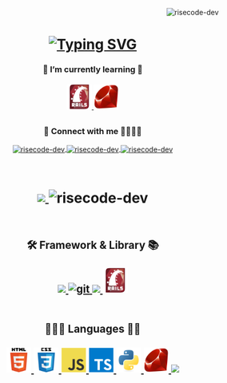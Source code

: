 <!-- ### *Hi there* 👋 :relaxed: -->

<!--
**RiseCode-Dev/RiseCode-Dev** is a ✨ _special_ ✨ repository because its `README.md` (this file) appears on your GitHub profile.

Here are some ideas to get you started:

- 🔭 I’m currently working on ...
- 🌱 I’m currently learning ...
- 👯 I’m looking to collaborate on ...
- 🤔 I’m looking for help with ...
- 💬 Ask me about ...
- 📫 How to reach me: ...
- 😄 Pronouns: ...
- ⚡ Fun fact: ...
-->

<p align="right">
  <img src="https://komarev.com/ghpvc/?username=risecode-dev&label=Profile%20views&color=FF0077&style=flat" alt="risecode-dev" />
</p>

<h1 align="center">
  <a href="">
    <img src="https://readme-typing-svg.demolab.com?font=Fira+Code&weight=700&size=50&duration=2000&pause=1000&color=FF00CC&center=true&vCenter=true&width=500&height=70&lines=Hello+World!+👋🏻;I'm+Tony+😊" alt="Typing SVG" />
  </a>
</h1>

<h3 align="center">
    🌱 I’m currently learning 🥰
  <br><br>
  <a href="https://rubyonrails.org" target="_blank" rel="noreferrer">
    <img src="https://raw.githubusercontent.com/devicons/devicon/master/icons/rails/rails-original-wordmark.svg" alt="rails" width="50"/>
  </a>
  <a href="https://www.ruby-lang.org/en/" target="_blank" rel="noreferrer">
    <img src="https://raw.githubusercontent.com/devicons/devicon/master/icons/ruby/ruby-original.svg" alt="ruby" width="50"/>
  </a>
</h3>

##

<h3 align="center">🔗 Connect with me 🫱🏻‍🫲🏻</h3>
<p align="center">
  <!--<a href="https://www.instagram.com/risecode/">
    <img src="https://img.shields.io/badge/Instagram-E4405F?style=for-the-badge&logo=instagram&logoColor=FFF" />
  </a>-->
  
  <!--<a href="https://www.linkedin.com/in/tonycardoso/">
    <img src="https://img.shields.io/badge/LinkedIn-0077B5?style=for-the-badge&logo=linkedin&logoColor=FFF" />
  </a>-->
  
  <!--<a href="">
    <img src="https://img.shields.io/badge/Gmail-333333?style=for-the-badge&logo=gmail&logoColor=F00" />
  </a>-->

  <a href="https://instagram.com/risecode" target="blank">
    <img align="center" src="https://raw.githubusercontent.com/rahuldkjain/github-profile-readme-generator/master/src/images/icons/Social/instagram.svg" alt="risecode-dev" height="30" width="40" />
  </a>
  <a href="https://linkedin.com/in/tonycardoso" target="blank">
    <img align="center" src="https://raw.githubusercontent.com/rahuldkjain/github-profile-readme-generator/master/src/images/icons/Social/linked-in-alt.svg" alt="risecode-dev" height="30" width="40" />
  </a>
  <a href="https://stackoverflow.com/users/22393696/tony-cardoso" target="blank">
    <img align="center" src="https://raw.githubusercontent.com/rahuldkjain/github-profile-readme-generator/master/src/images/icons/Social/stack-overflow.svg" alt="risecode-dev" height="30" width="40" />
  </a>
</p>
<br>

<h1 align="center">
  <a href="https://github.com/RiseCode-Dev/github-readme-stats">
    <img height=200 widht=400 align="center" src="https://github-readme-stats.vercel.app/api?username=RiseCode-Dev&show_icons=true&rank_icon=github&theme=midnight-purple&text_bold=true&text_color=00FF00&hide_border=true&border_radius=20" />
  </a>
  <a>
    <img height=200 align="center" src="https://github-readme-streak-stats.herokuapp.com/?user=RiseCode-Dev&theme=midnight-purple&hide_border=true&border_radius=20&text_color=00FF00" alt="risecode-dev" />
  </a>
<br><br>
</h1>

<!--<a href="https://github.com/RiseCode-Dev/convoychat">
    <img height=200 align="center" src="https://github-readme-stats.vercel.app/api/top-langs?username=RiseCode-Dev&layout=compact&theme=midnight-purple&langs_count=7&card_width=320&title_color=FF00CC&text_color=00FF00&hide_border=true&border_radius=20&hide_progress=false" />
  </a>-->
<!--
<a href="https://github.com/RiseCode-Dev/convoychat">
  <img height=200 align="center" src="https://github-readme-stats.vercel.app/api/top-langs?username=anuraghazra&layout=compact&theme=midnight-purple&langs_count=7&card_width=320&title_color=FF00FF&text_color=00FF00&hide_border=true&border_radius=20&hide_progress=true" />
</a>
-->

<div>
  <h2 align="center">🛠️ Framework & Library 📚
  <br><br>
    <a href="">
      <img src="https://skillicons.dev/icons?i=github" />
    </a>
    <a href="https://git-scm.com/" target="_blank" rel="noreferrer">
      <img src="https://www.vectorlogo.zone/logos/git-scm/git-scm-icon.svg" alt="git" width="50"/>
    </a>
    <a href="">
      <img src="https://skillicons.dev/icons?i=net" />
    </a>
    <a href="https://rubyonrails.org" target="_blank" rel="noreferrer">
      <img src="https://raw.githubusercontent.com/devicons/devicon/master/icons/rails/rails-original-wordmark.svg" alt="rails" width="50"/>
    </a>
    <br><br>
  </h2>
  
  <h2 align="center">👨🏻‍💻 Languages 🫶🏻
    <br><br>
    <a href="https://www.w3.org/html/" target="_blank" rel="noreferrer">
      <img src="https://raw.githubusercontent.com/devicons/devicon/master/icons/html5/html5-original-wordmark.svg" alt="html5" width="50"/>
    </a>
    <a href="https://www.w3schools.com/css/" target="_blank" rel="noreferrer">
      <img src="https://raw.githubusercontent.com/devicons/devicon/master/icons/css3/css3-original-wordmark.svg" alt="css3" width="50"/>
    </a>
    <a href="https://developer.mozilla.org/en-US/docs/Web/JavaScript" target="_blank" rel="noreferrer">
      <img src="https://raw.githubusercontent.com/devicons/devicon/master/icons/javascript/javascript-original.svg" alt="javascript" width="50"/>
    </a>
    <a href="https://www.typescriptlang.org/" target="_blank" rel="noreferrer">
      <img src="https://raw.githubusercontent.com/devicons/devicon/master/icons/typescript/typescript-original.svg" alt="typescript" width="50"/>
    </a>
    <a href="https://www.python.org" target="_blank" rel="noreferrer">
      <img src="https://raw.githubusercontent.com/devicons/devicon/master/icons/python/python-original.svg" alt="python" width="50"/>
    </a>
    <a href="https://www.ruby-lang.org/en/" target="_blank" rel="noreferrer">
      <img src="https://raw.githubusercontent.com/devicons/devicon/master/icons/ruby/ruby-original.svg" alt="ruby" width="50"/>
    </a>
    <a href="">
      <img src="https://skillicons.dev/icons?i=cpp" />
    </a>
    <br><br>
  </h2>
  
  <!--
  <p align="center">
    <a href="https://skillicons.dev">
      <img src="https://skillicons.dev/icons?i=github,git,cpp,cs,css,elixir,html,js,py,rails,ruby,rust,ts,visualstudio,vscode," />
    </a>
  </p>

![snake gif](https://github.com/RiseCode-Dev/RiseCode-Dev/blob/output/github-contribution-grid-snake.svg)
  -->
  
</div>

<!--
## Exemplo de como por links
lembrando que o '-' é para ficar como lista não ordenada
- [nome que será mostrado](https://link)<br/>
-->
